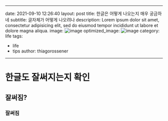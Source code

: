 
---
date: 2021-09-10 12:26:40
layout: post
title: 한글은 어떻게 나오는지 매우 궁금하네
subtitle: 글자체가 어떻게 나오려나
description: Lorem ipsum dolor sit amet, consectetur adipisicing elit, sed do eiusmod tempor incididunt ut labore et dolore magna aliqua.
image: ![image](https://drive.google.com/file/d/1_tQyNgESMK_vCqysKH4ct-qexdXrd-yl/view?usp=sharing)
optimized_image: ![image](https://drive.google.com/file/d/1_tQyNgESMK_vCqysKH4ct-qexdXrd-yl/view?usp=sharing)
category: life
tags:
  - life
  - tips
author: thiagorossener
---

# 한글도 잘써지는지 확인
## 잘써짐?
### 잘써짐










